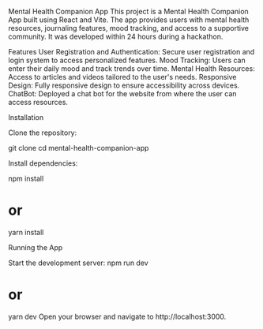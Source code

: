 Mental Health Companion App
This project is a Mental Health Companion App built using React and Vite. The app provides users with mental health resources, journaling features, mood tracking, and access to a supportive community. It was developed within 24 hours during a hackathon.

Features
User Registration and Authentication: Secure user registration and login system to access personalized features.
Mood Tracking: Users can enter their daily mood and track trends over time.
Mental Health Resources: Access to articles and videos tailored to the user's needs.
Responsive Design: Fully responsive design to ensure accessibility across devices.
ChatBot: Deployed a chat bot for the website from where the user can access resources.

Installation

Clone the repository:

git clone <repository-url>
cd mental-health-companion-app

Install dependencies:

npm install
# or
yarn install

Running the App

Start the development server:
npm run dev
# or
yarn dev
Open your browser and navigate to http://localhost:3000.

